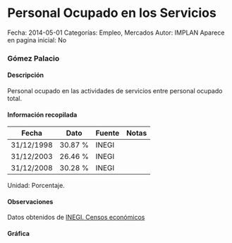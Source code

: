 Personal Ocupado en los Servicios
=====

Fecha: 2014-05-01
Categorías: Empleo, Mercados
Autor: IMPLAN
Aparece en pagina inicial: No

### Gómez Palacio

#### Descripción

Personal ocupado en las actividades de servicios entre personal ocupado total.

<!-- break -->

#### Información recopilada

<table class="table table-hover table-bordered matriz">
  <thead>
    <tr><th>Fecha</th><th>Dato</th><th>Fuente</th><th>Notas</th></tr>
  </thead>
  <tbody>
    <tr><td class="centrado">31/12/1998</td><td class="derecha">30.87 %</td><td>INEGI</td><td></td></tr>
    <tr><td class="centrado">31/12/2003</td><td class="derecha">26.46 %</td><td>INEGI</td><td></td></tr>
    <tr><td class="centrado">31/12/2008</td><td class="derecha">30.28 %</td><td>INEGI</td><td></td></tr>
  </tbody>
</table>

Unidad: Porcentaje.

#### Observaciones

Datos obtenidos de [INEGI. Censos económicos](http://www3.inegi.org.mx/sistemas/saic/)

#### Gráfica

<div id="Morrisnchwyynj" class="grafica"></div>
<script>
  // Gráfica
  if (typeof varMorrisnchwyynj === 'undefined') {
    varMorrisnchwyynj = Morris.Line({
      element: 'Morrisnchwyynj',
      data: [{ fecha: '1998-12-31', dato: 30.8700 },{ fecha: '2003-12-31', dato: 26.4600 },{ fecha: '2008-12-31', dato: 30.2786 }],
      xkey: 'fecha',
      ykeys: ['dato'],
      labels: ['Dato'],
      lineColors: ['#FF5B02'],
      xLabelFormat: function(d) { return d.getDate()+'/'+(d.getMonth()+1)+'/'+d.getFullYear(); },
      dateFormat: function(ts) { var d = new Date(ts); return d.getDate() + '/' + (d.getMonth() + 1) + '/' + d.getFullYear(); }
    });
  }
</script>
